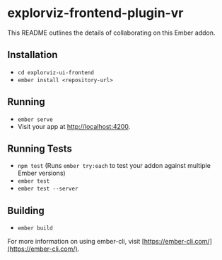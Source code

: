 # explorviz-frontend-plugin-vr

This README outlines the details of collaborating on this Ember addon.

## Installation

* `cd explorviz-ui-frontend`
* `ember install <repository-url>`

## Running

* `ember serve`
* Visit your app at [http://localhost:4200](http://localhost:4200).

## Running Tests

* `npm test` (Runs `ember try:each` to test your addon against multiple Ember versions)
* `ember test`
* `ember test --server`

## Building

* `ember build`

For more information on using ember-cli, visit [https://ember-cli.com/](https://ember-cli.com/).
